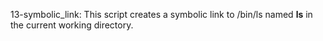 13-symbolic_link: This script creates a symbolic link to /bin/ls named __ls__ in the current working directory.
